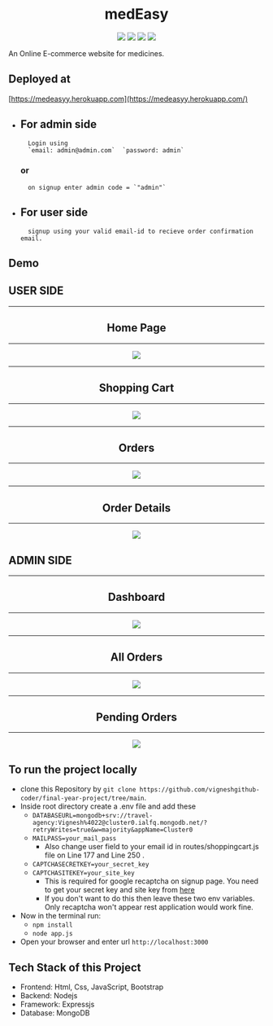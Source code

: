 <div align="center">

# medEasy
[![](https://img.shields.io/badge/Made_with-Nodejs-red?style=for-the-badge&logo=node.js)](https://nodejs.org/en/)
[![](https://img.shields.io/badge/Database-MongoDB-red?style=for-the-badge&logo=mongodb)](mongodb.com "MongoDB")
[![](https://img.shields.io/badge/IDE-Visual_Studio_Code-red?style=for-the-badge&logo=visual-studio-code)](https://code.visualstudio.com/  "Visual Studio Code")
[![](https://img.shields.io/badge/Deployed_on-Heroku-red?style=for-the-badge&logo=heroku)](https://www.heroku.com/  "Heroku")
</div>

An Online E-commerce website for medicines.

## Deployed at

[https://medeasyy.herokuapp.com](https://medeasyy.herokuapp.com/)

- ## For admin side
        Login using
        `email: admin@admin.com`  `password: admin`
    ### or
        on signup enter admin code = `"admin"`

- ## For user side
        signup using your valid email-id to recieve order confirmation email.


## Demo
<h2>USER SIDE</h2>
<div align="center">
<hr>
<h2 align="center">Home Page</h2>
<hr>
<img src="./demo/home.png"/>
<br>
<hr>
<h2 align="center">Shopping Cart</h2>
<hr>
<img src="./demo/cart.PNG"/>
<br>
<hr>
<h2 align="center">Orders</h2>
<hr>
<img src="./demo/orders.PNG"/>
<br>
<hr>
<h2 align="center">Order Details</h2>
<hr>
<img src="./demo/order-details.PNG" />
<br>
</div>

<h2>ADMIN SIDE</h2>
<div align="center">
<hr>
<h2 align="center">Dashboard</h2>
<hr>
<img src="./demo/dashboard.png" />
<br>
<hr>
<h2 align="center">All Orders</h2>
<hr>
<img src="./demo/admin-orders.png"/>
<br>
<hr>
<h2 align="center">Pending Orders</h2>
<hr>
<img src="./demo/pending-orders.png"/>
<br>



</div>


## To run the project locally
* clone this Repository by `git clone https://github.com/vigneshgithub-coder/final-year-project/tree/main`.
* Inside root directory create a .env file and add these
    - `DATABASEURL=mongodb+srv://travel-agency:Vignesh%4022@cluster0.ialfq.mongodb.net/?retryWrites=true&w=majority&appName=Cluster0`
    - `MAILPASS=your_mail_pass`
        - Also change user field to your email id in routes/shoppingcart.js file on Line 177 and Line 250 .
    - `CAPTCHASECRETKEY=your_secret_key`
    - `CAPTCHASITEKEY=your_site_key` 
        - This is required for google recaptcha on signup page. You need to get your secret key and site key from [here](https://www.google.com/recaptcha/intro/v3.html)
        - If you don't want to do this then leave these two env variables. Only recaptcha won't appear rest application would work fine.
* Now in the terminal run:
    - `npm install` 
    - `node app.js`
* Open your browser and enter url `http://localhost:3000`

## Tech Stack of this Project

* Frontend: Html, Css, JavaScript, Bootstrap
* Backend: Nodejs
* Framework: Expressjs
* Database: MongoDB
